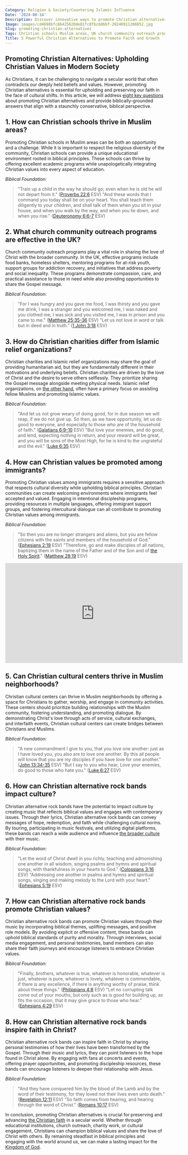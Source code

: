 ```yaml
---
Category: Religion & Society/Countering Islamic Influence
Date: '2024-08-14'
Description: Discover innovative ways to promote Christian alternatives in Muslim communities in the UK. Explore the impact of Christian schools, community outreach programs, charities, and cultural centers on fostering Christian values and engagement in diverse neighborhoods.
Image: images/cd4698bfc66425620de81fc8fbc686bf-20240911200052.jpg
Slug: promoting-christian-alternatives
Tags: Christian schools Muslim areas, UK church community outreach programs, Christian charities vs Islamic relief, Promoting Christian values immigrants, Christian cultural centers Muslim neighborhoods
Title: 5 Powerful Christian Alternatives to Promote Faith and Growth
---
```


## Promoting Christian Alternatives: Upholding Christian Values in Modern Society

As Christians, it can be challenging to navigate a secular world that often contradicts our deeply held beliefs and values. However, promoting Christian alternatives is essential for upholding and preserving our faith in the face of cultural shifts. In this article, we will address [eight key questions](/identifying-marxist-influence) about promoting Christian alternatives and provide biblically-grounded answers that align with a staunchly conservative, biblical perspective.

## 1. How can Christian schools thrive in Muslim areas?

Promoting Christian schools in Muslim areas can be both an opportunity and a challenge. While it is important to respect the religious diversity of the community, Christian schools can provide a unique educational environment rooted in biblical principles. These schools can thrive by offering excellent academic programs while unapologetically integrating Christian values into every aspect of education.

*Biblical Foundation:*
> "Train up a child in the way he should go; even when he is old he will not depart from it." ([Proverbs 22:6](https://www.bibleref.com/Proverbs/22/Proverbs-22-6.html) ESV)
> "And these words that I command you today shall be on your heart. You shall teach them diligently to your children, and shall talk of them when you sit in your house, and when you walk by the way, and when you lie down, and when you rise." ([Deuteronomy 6:6-7](https://www.bibleref.com/Deuteronomy/6/Deuteronomy-6-6.html) ESV)

## 2. What church community outreach programs are effective in the UK?

Church community outreach programs play a vital role in sharing the love of Christ with the broader community. In the UK, effective programs include food banks, homeless shelters, mentoring programs for at-risk youth, support groups for addiction recovery, and initiatives that address poverty and social inequality. These programs demonstrate compassion, care, and practical assistance to those in need while also providing opportunities to share the Gospel message.

*Biblical Foundation:*
> "For I was hungry and you gave me food, I was thirsty and you gave me drink, I was a stranger and you welcomed me, I was naked and you clothed me, I was sick and you visited me, I was in prison and you came to me." ([Matthew 25:35-36](https://www.bibleref.com/Matthew/25/Matthew-25-35.html) ESV)
> "Let us not love in word or talk but in deed and in truth." ([1 John 3:18](https://www.bibleref.com/1-John/3/1-John-3-18.html) ESV)

## 3. How do Christian charities differ from Islamic relief organizations?

Christian charities and Islamic relief organizations may share the goal of providing humanitarian aid, but they are fundamentally different in their motivations and underlying beliefs. Christian charities are driven by the love of Christ and the desire to serve others selflessly. They prioritize sharing the Gospel message alongside meeting physical needs. Islamic relief organizations, on [the other hand](/exploring-the-sacred-sites-of-bethany-and-jerusalem-a-christian-pilgrimage-guide), often have a primary focus on assisting fellow Muslims and promoting Islamic values.

*Biblical Foundation:*
> "And let us not grow weary of doing good, for in due season we will reap, if we do not give up. So then, as we have opportunity, let us do good to everyone, and especially to those who are of the household of faith." ([Galatians 6:9-10](https://www.bibleref.com/Galatians/6/Galatians-6-9.html) ESV)
> "But love your enemies, and do good, and lend, expecting nothing in return, and your reward will be great, and you will be sons of the Most High, for he is kind to the ungrateful and the evil." ([Luke 6:35](https://www.bibleref.com/Luke/6/Luke-6-35.html) ESV)

## 4. How can Christian values be promoted among immigrants?

Promoting Christian values among immigrants requires a sensitive approach that respects cultural diversity while upholding biblical principles. Christian communities can create welcoming environments where immigrants feel accepted and valued. Engaging in intentional discipleship programs, providing resources in multiple languages, offering immigrant support groups, and fostering intercultural dialogue can all contribute to promoting Christian values among immigrants.

*Biblical Foundation:*
> "So then you are no longer strangers and aliens, but you are fellow citizens with the saints and members of the household of God." ([Ephesians 2:19](https://www.bibleref.com/Ephesians/2/Ephesians-2-19.html) ESV)
> "Therefore, go and make disciples of all nations, baptizing them in the name of the Father and of the Son and of [the Holy Spirit](/unveiling-the-mystery-holy-spirits-transformative-work-christian-life)." ([Matthew 28:19](https://www.bibleref.com/Matthew/28/Matthew-28-19.html) ESV)


<iframe width="560" height="315" src="https://www.youtube.com/embed/UatFb_nX1so" frameborder="0" allow="autoplay; encrypted-media" allowfullscreen></iframe>


## 5. Can Christian cultural centers thrive in Muslim neighborhoods?

Christian cultural centers can thrive in Muslim neighborhoods by offering a space for Christians to gather, worship, and engage in community activities. These centers should prioritize building relationships with the Muslim community, fostering understanding, and promoting dialogue. By demonstrating Christ's love through acts of service, cultural exchanges, and interfaith events, Christian cultural centers can create bridges between Christians and Muslims.

*Biblical Foundation:*
> "A new commandment I give to you, that you love one another: just as I have loved you, you also are to love one another. By this all people will know that you are my disciples if you have love for one another." ([John 13:34-35](https://www.bibleref.com/John/13/John-13-34.html) ESV)
> "But I say to you who hear, Love your enemies, do good to those who hate you." ([Luke 6:27](https://www.bibleref.com/Luke/6/Luke-6-27.html) ESV)

## 6. How can Christian alternative rock bands impact culture?

Christian alternative rock bands have the potential to impact culture by creating music that reflects biblical values and engages with contemporary issues. Through their lyrics, Christian alternative rock bands can convey messages of hope, redemption, and faith while challenging cultural norms. By touring, participating in music festivals, and utilizing digital platforms, these bands can reach a wide audience and influence [the broader culture](/preserving-christian-demographics) with their music.

*Biblical Foundation:*
> "Let the word of Christ dwell in you richly, teaching and admonishing one another in all wisdom, singing psalms and hymns and spiritual songs, with thankfulness in your hearts to God." ([Colossians 3:16](https://www.bibleref.com/Colossians/3/Colossians-3-16.html) ESV)
> "Addressing one another in psalms and hymns and spiritual songs, singing and making melody to the Lord with your heart." ([Ephesians 5:19](https://www.bibleref.com/Ephesians/5/Ephesians-5-19.html) ESV)

## 7. How can Christian alternative rock bands promote Christian values?

Christian alternative rock bands can promote Christian values through their music by incorporating biblical themes, uplifting messages, and positive role models. By avoiding explicit or offensive content, these bands can uphold biblical standards of purity and morality. Through interviews, social media engagement, and personal testimonies, band members can also share their faith journeys and encourage listeners to embrace Christian values.

*Biblical Foundation:*
> "Finally, brothers, whatever is true, whatever is honorable, whatever is just, whatever is pure, whatever is lovely, whatever is commendable, if there is any excellence, if there is anything worthy of praise, think about these things." ([Philippians 4:8](https://www.bibleref.com/Philippians/4/Philippians-4-8.html) ESV)
> "Let no corrupting talk come out of your mouths, but only such as is good for building up, as fits the occasion, that it may give grace to those who hear." ([Ephesians 4:29](https://www.bibleref.com/Ephesians/4/Ephesians-4-29.html) ESV)

## 8. How can Christian alternative rock bands inspire faith in Christ?

Christian alternative rock bands can inspire faith in Christ by sharing personal testimonies of how their lives have been transformed by the Gospel. Through their music and lyrics, they can point listeners to the hope found in Christ alone. By engaging with fans at concerts and events, offering prayer opportunities, and promoting discipleship resources, these bands can encourage listeners to deepen their relationship with Jesus.

*Biblical Foundation:*
> "And they have conquered him by the blood of the Lamb and by the word of their testimony, for they loved not their lives even unto death." ([Revelation 12:11](https://www.bibleref.com/Revelation/12/Revelation-12-11.html) ESV)
> "So faith comes from hearing, and hearing through the word of Christ." ([Romans 10:17](https://www.bibleref.com/Romans/10/Romans-10-17.html) ESV)

In conclusion, promoting Christian alternatives is crucial for preserving and advancing [the Christian faith](/attributes-of-the-holy-spirit-understanding-the-power-and-presence-of-the-spirit-in-christianity) in a secular world. Whether through educational institutions, church outreach, charity work, or cultural engagement, Christians can champion biblical values and share the love of Christ with others. By remaining steadfast in biblical principles and engaging with the world around us, we can make a lasting impact for the [Kingdom of God](/discovering-the-map-of-galilee-in-the-time-of-jesus-a-comprehensive-guide-for-christian-readers).